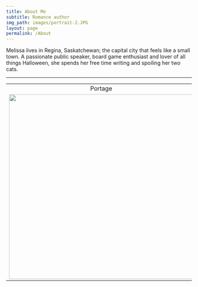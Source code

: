 ```yaml
---
title: About Me
subtitle: Romance author
img_path: images/portrait-2.JPG
layout: page
permalink: /About
---
```


Melissa lives in Regina, Saskatchewan; the capital city that feels like a small town. A passionate public speaker, board game enthusiast and lover of all things Halloween, she spends her free time writing and spoiling her two cats.

---

<table style="text-align:center">
    <tr>
        <td> 
            Portage
        </td>
        <td>
            Ella
        </td>
    </tr>
    <tr>
        <td>
            <img src='/images/Portage.jpg' width='500'/> 
        </td>   
        <td>
            <img src='/images/Ella.jpg' width='500'/> 
        </td>
    </tr>
</table>
